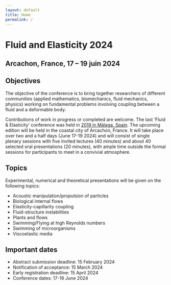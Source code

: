 ```yaml
---
layout: default
title: Home
permalink: /
---
```


# Fluid and Elasticity 2024
## Arcachon, France, 17 – 19 juin 2024

## Objectives

The objective of the conference is to bring together researchers of different communities (applied mathematics, biomechanics, fluid mechanics, physics) working on fundamental problems involving coupling between a fluid and a deformable body.

Contributions of work in progress or completed are welcome. The last ‘Fluid & Elasticity’ conference was held in <a href="https://fluidelasticity2019.wordpress.com">2019 in Málaga, Spain</a>. The upcoming edition will be held in the coastal city of Arcachon, France. It will take place over two and a half days (June 17-19 2024) and will consist of single plenary sessions with five invited lectures (40 minutes) and about 40 selected oral presentations (20 minutes), with ample time outside the formal sessions for participants to meet in a convivial atmosphere.

## Topics

Experimental, numerical and theoretical presentations will be given on the following topics:

- Acoustic manipulation/propulsion of particles
- Biological internal flows
- Elasticity-capillarity coupling
- Fluid-structure instabilities
- Plants and flows
- Swimming/Flying at high Reynolds numbers
- Swimming of microorganisms
- Viscoelastic media

## Important dates

- Abstract submission deadline: 15 February 2024
- Notification of acceptance: 15 March  2024
- Early registration deadline: 15 April 2024
- Conference dates: 17-19 June 2024
